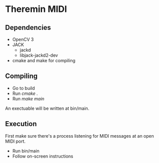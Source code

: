 # Theremin MIDI
## Dependencies
* OpenCV 3
* JACK
  * jackd
  * libjack-jackd2-dev
* cmake and make for compiling

## Compiling
* Go to build
* Run _cmake ._
* Run _make main_

An exectuable will be written at bin/main.

## Execution
First make sure there's a process listening for MIDI messages at an open MIDI port.
* Run bin/main
* Follow on-screen instructions

